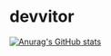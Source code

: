 # devvitor

[![Anurag's GitHub stats](https://github-readme-stats.vercel.app/api?username=vitortaques05)](https://github.com/anuraghazra/github-readme-stats)
